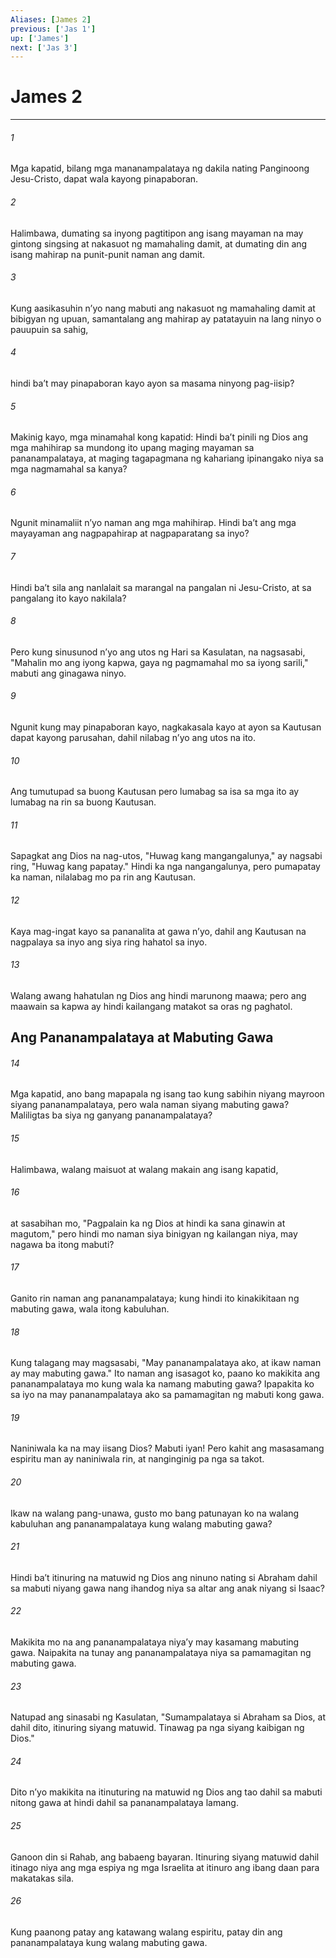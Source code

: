 ```yaml
---
Aliases: [James 2]
previous: ['Jas 1']
up: ['James']
next: ['Jas 3']
---
```

# James 2

***






















###### 1 










Mga kapatid, bilang mga mananampalataya ng dakila nating Panginoong Jesu-Cristo, dapat wala kayong pinapaboran. 





















###### 2 










Halimbawa, dumating sa inyong pagtitipon ang isang mayaman na may gintong singsing at nakasuot ng mamahaling damit, at dumating din ang isang mahirap na punit-punit naman ang damit. 





















###### 3 










Kung aasikasuhin nʼyo nang mabuti ang nakasuot ng mamahaling damit at bibigyan ng upuan, samantalang ang mahirap ay patatayuin na lang ninyo o pauupuin sa sahig, 





















###### 4 










hindi baʼt may pinapaboran kayo ayon sa masama ninyong pag-iisip? 





















###### 5 










Makinig kayo, mga minamahal kong kapatid: Hindi baʼt pinili ng Dios ang mga mahihirap sa mundong ito upang maging mayaman sa pananampalataya, at maging tagapagmana ng kahariang ipinangako niya sa mga nagmamahal sa kanya? 





















###### 6 










Ngunit minamaliit nʼyo naman ang mga mahihirap. Hindi baʼt ang mga mayayaman ang nagpapahirap at nagpaparatang sa inyo? 





















###### 7 










Hindi baʼt sila ang nanlalait sa marangal na pangalan ni Jesu-Cristo, at sa pangalang ito kayo nakilala? 





















###### 8 










Pero kung sinusunod nʼyo ang utos ng Hari sa Kasulatan, na nagsasabi, "Mahalin mo ang iyong kapwa, gaya ng pagmamahal mo sa iyong sarili," mabuti ang ginagawa ninyo. 





















###### 9 










Ngunit kung may pinapaboran kayo, nagkakasala kayo at ayon sa Kautusan dapat kayong parusahan, dahil nilabag nʼyo ang utos na ito. 





















###### 10 










Ang tumutupad sa buong Kautusan pero lumabag sa isa sa mga ito ay lumabag na rin sa buong Kautusan. 





















###### 11 










Sapagkat ang Dios na nag-utos, "Huwag kang mangangalunya," ay nagsabi ring, "Huwag kang papatay." Hindi ka nga nangangalunya, pero pumapatay ka naman, nilalabag mo pa rin ang Kautusan. 





















###### 12 










Kaya mag-ingat kayo sa pananalita at gawa nʼyo, dahil ang Kautusan na nagpalaya sa inyo ang siya ring hahatol sa inyo. 





















###### 13 










Walang awang hahatulan ng Dios ang hindi marunong maawa; pero ang maawain sa kapwa ay hindi kailangang matakot sa oras ng paghatol.

## Ang Pananampalataya at Mabuting Gawa 





















###### 14 










Mga kapatid, ano bang mapapala ng isang tao kung sabihin niyang mayroon siyang pananampalataya, pero wala naman siyang mabuting gawa? Maliligtas ba siya ng ganyang pananampalataya? 





















###### 15 










Halimbawa, walang maisuot at walang makain ang isang kapatid, 





















###### 16 










at sasabihan mo, "Pagpalain ka ng Dios at hindi ka sana ginawin at magutom," pero hindi mo naman siya binigyan ng kailangan niya, may nagawa ba itong mabuti? 





















###### 17 










Ganito rin naman ang pananampalataya; kung hindi ito kinakikitaan ng mabuting gawa, wala itong kabuluhan. 





















###### 18 










Kung talagang may magsasabi, "May pananampalataya ako, at ikaw naman ay may mabuting gawa." Ito naman ang isasagot ko, paano ko makikita ang pananampalataya mo kung wala ka namang mabuting gawa? Ipapakita ko sa iyo na may pananampalataya ako sa pamamagitan ng mabuti kong gawa. 





















###### 19 










Naniniwala ka na may iisang Dios? Mabuti iyan! Pero kahit ang masasamang espiritu man ay naniniwala rin, at nanginginig pa nga sa takot. 





















###### 20 










Ikaw na walang pang-unawa, gusto mo bang patunayan ko na walang kabuluhan ang pananampalataya kung walang mabuting gawa? 





















###### 21 










Hindi baʼt itinuring na matuwid ng Dios ang ninuno nating si Abraham dahil sa mabuti niyang gawa nang ihandog niya sa altar ang anak niyang si Isaac? 





















###### 22 










Makikita mo na ang pananampalataya niyaʼy may kasamang mabuting gawa. Naipakita na tunay ang pananampalataya niya sa pamamagitan ng mabuting gawa. 





















###### 23 










Natupad ang sinasabi ng Kasulatan, "Sumampalataya si Abraham sa Dios, at dahil dito, itinuring siyang matuwid. Tinawag pa nga siyang kaibigan ng Dios." 





















###### 24 










Dito nʼyo makikita na itinuturing na matuwid ng Dios ang tao dahil sa mabuti nitong gawa at hindi dahil sa pananampalataya lamang. 





















###### 25 










Ganoon din si Rahab, ang babaeng bayaran. Itinuring siyang matuwid dahil itinago niya ang mga espiya ng mga Israelita at itinuro ang ibang daan para makatakas sila. 





















###### 26 










Kung paanong patay ang katawang walang espiritu, patay din ang pananampalataya kung walang mabuting gawa.

